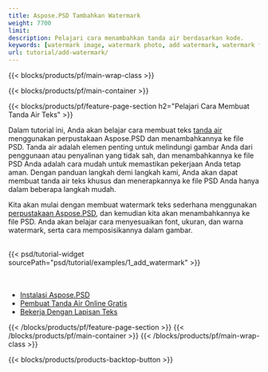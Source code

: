 ```yaml
---
title: Aspose.PSD Tambahkan Watermark
weight: 7700
limit: 
description: Pelajari cara menambahkan tanda air berdasarkan kode.
keywords: [watermark image, watermark photo, add watermark, watermark for psd, export psd, open photoshop file, psd file preview, watermark photoshop]
url: tutorial/add-watermark/
---
```


{{< blocks/products/pf/main-wrap-class >}}


{{< blocks/products/pf/main-container >}}


{{< blocks/products/pf/feature-page-section h2="Pelajari Cara Membuat Tanda Air Teks" >}}

<p>
Dalam tutorial ini, Anda akan belajar cara membuat teks <a href="https://products.aspose.app/psd/watermark">tanda air</a> menggunakan perpustakaan Aspose.PSD dan menambahkannya ke file PSD. Tanda air adalah elemen penting untuk melindungi gambar Anda dari penggunaan atau penyalinan yang tidak sah, dan menambahkannya ke file PSD Anda adalah cara mudah untuk memastikan pekerjaan Anda tetap aman. Dengan panduan langkah demi langkah kami, Anda akan dapat membuat tanda air teks khusus dan menerapkannya ke file PSD Anda hanya dalam beberapa langkah mudah.
</p>

<p>
Kita akan mulai dengan membuat watermark teks sederhana menggunakan <a href="https://www.nuget.org/packages/Aspose.PSD">perpustakaan Aspose.PSD</a>, dan kemudian kita akan menambahkannya ke file PSD. Anda akan belajar cara menyesuaikan font, ukuran, dan warna watermark, serta cara memposisikannya dalam gambar.
</p>

<br />
{{< psd/tutorial-widget sourcePath="psd/tutorial/examples/1_add_watermark" >}}
<br />

<br />
<br />
<div class="code-sample">
    <ul class="link-list">
        <li class="link-item"><a href="https://docs.aspose.com/psd/net/installation/">Instalasi Aspose.PSD</a></li>
        <li class="link-item"><a href="https://products.aspose.app/psd/watermark">Pembuat Tanda Air Online Gratis</a></li>
        <li class="link-item"><a href="https://docs.aspose.com/psd/net/working-with-text-layers/">Bekerja Dengan Lapisan Teks</a></li>
    </ul>
</div>


{{< /blocks/products/pf/feature-page-section >}}
{{< /blocks/products/pf/main-container >}}
{{< /blocks/products/pf/main-wrap-class >}}

{{< blocks/products/products-backtop-button >}}

